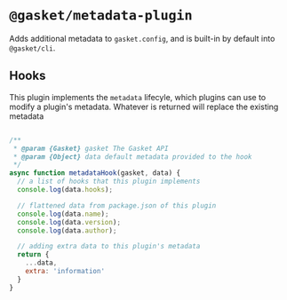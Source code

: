 # `@gasket/metadata-plugin`

Adds additional metadata to `gasket.config`, and is built-in by
default into `@gasket/cli`.

## Hooks

This plugin implements the `metadata` lifecyle, which plugins can use to
modify a plugin's metadata. Whatever is returned will replace the existing metadata

```js

/**
 * @param {Gasket} gasket The Gasket API
 * @param {Object} data default metadata provided to the hook
 */
async function metadataHook(gasket, data) {
  // a list of hooks that this plugin implements
  console.log(data.hooks);

  // flattened data from package.json of this plugin
  console.log(data.name);
  console.log(data.version);
  console.log(data.author);

  // adding extra data to this plugin's metadata
  return {
    ...data,
    extra: 'information'
  }
}
